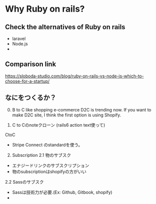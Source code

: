 # Why Ruby on rails?

## Check the alternatives of Ruby on rails
- laravel
- Node.js
- 

## Comparison link
https://sloboda-studio.com/blog/ruby-on-rails-vs-node-js-which-to-choose-for-a-startup/


## なにをつくるか？
0. B to C like shopping e-commerce
D2C is trending now. If you want to make D2C site, I think the first option is using Shopify.

1. C to Cのnoteクローン (rails6 action text使って)

CtoC
- Stripe Connect のstandardを使う。

2. Subscription
2.1 物のサブスク
- エナジードリンクのサブスクリプション
- 物のsubscriptionはshopifyの方がいい

2.2 Sassのサブスク
- Sassは技術力が必要.(Ex: Github, Gitbook, shopify)
- 